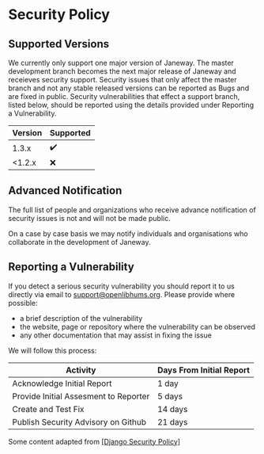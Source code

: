 # Security Policy

## Supported Versions

We currently only support one major version of Janeway. The master development branch becomes the next major release of Janeway and receieves security support. Security issues that only affect the master branch and not any stable released versions can be reported as Bugs and are fixed in public. Security vulnerabilities that effect a support branch, listed below, should be reported using the details provided under Reporting a Vulnerability.

| Version | Supported          |
| ------- | ------------------ |
| 1.3.x   | :heavy_check_mark: |
| <1.2.x   | :x:               |

## Advanced Notification
The full list of people and organizations who receive advance notification of security issues is not and will not be made public.

On a case by case basis we may notify individuals and organisations who collaborate in the development of Janeway.


## Reporting a Vulnerability

If you detect a serious security vulnerability you should report it to us directly via email to support@openlibhums.org. Please provide where possible:

- a brief description of the vulnerability
- the website, page or repository where the vulnerability can be observed
- any other documentation that may assist in fixing the issue


We will follow this process:

| Activity                              | Days From Initial Report |
|---------------------------------------|--------------------------|
| Acknowledge Initial Report            | 1 day                    |
| Provide Initial Assesment to Reporter | 5 days                   |
| Create and Test Fix                   | 14 days                  |
| Publish Security Advisory on Github   | 21 days                  |



Some content adapted from  [[Django Security Policy]](https://docs.djangoproject.com/en/dev/internals/security/)
